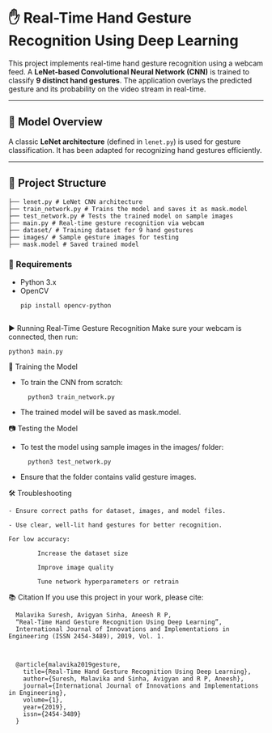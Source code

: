 
# ✋ Real-Time Hand Gesture Recognition Using Deep Learning

This project implements real-time hand gesture recognition using a webcam feed. A **LeNet-based Convolutional Neural Network (CNN)** is trained to classify **9 distinct hand gestures**. The application overlays the predicted gesture and its probability on the video stream in real-time.

---

## 🧠 Model Overview

A classic **LeNet architecture** (defined in `lenet.py`) is used for gesture classification. It has been adapted for recognizing hand gestures efficiently.

---

## 📁 Project Structure

    ├── lenet.py # LeNet CNN architecture
    ├── train_network.py # Trains the model and saves it as mask.model
    ├── test_network.py # Tests the trained model on sample images
    ├── main.py # Real-time gesture recognition via webcam
    ├── dataset/ # Training dataset for 9 hand gestures
    ├── images/ # Sample gesture images for testing
    ├── mask.model # Saved trained model


### 🔧 Requirements

- Python 3.x  
- OpenCV  
  ```bash
  pip install opencv-python



▶️ Running Real-Time Gesture Recognition
Make sure your webcam is connected, then run:
    
    python3 main.py

🧪 Training the Model
- To train the CNN from scratch:

        python3 train_network.py

- The trained model will be saved as mask.model.

📷 Testing the Model
- To test the model using sample images in the images/ folder:

        python3 test_network.py

- Ensure that the folder contains valid gesture images.

🛠️ Troubleshooting

    - Ensure correct paths for dataset, images, and model files.
    
    - Use clear, well-lit hand gestures for better recognition.
    
    For low accuracy:
            
            Increase the dataset size
            
            Improve image quality
            
            Tune network hyperparameters or retrain

📚 Citation
If you use this project in your work, please cite:

      Malavika Suresh, Avigyan Sinha, Aneesh R P,
      “Real-Time Hand Gesture Recognition Using Deep Learning”,
      International Journal of Innovations and Implementations in Engineering (ISSN 2454-3489), 2019, Vol. 1.



      @article{malavika2019gesture,
        title={Real-Time Hand Gesture Recognition Using Deep Learning},
        author={Suresh, Malavika and Sinha, Avigyan and R P, Aneesh},
        journal={International Journal of Innovations and Implementations in Engineering},
        volume={1},
        year={2019},
        issn={2454-3489}
      }



